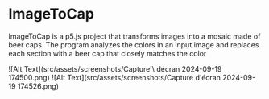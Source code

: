# ImageToCap
ImageToCap is a p5.js project that transforms images into a mosaic made of beer caps. The program analyzes the colors in an input image and replaces each section with a beer cap that closely matches the color

![Alt Text](src/assets/screenshots/Capture'\ décran 2024-09-19 174500.png)
![Alt Text](src/assets/screenshots/Capture d'écran 2024-09-19 174526.png)
